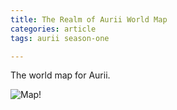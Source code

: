 ```yaml
---
title: The Realm of Aurii World Map
categories: article
tags: aurii season-one

---
```


The world map for Aurii.

![Map!](https://i.imgur.com/nDfB0x6.png)